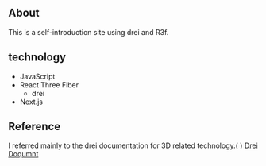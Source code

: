 ## About 
This is a self-introduction site using drei and R3f.
## technology
- JavaScript
- React Three Fiber
  - drei
- Next.js
## Reference
I referred mainly to the drei documentation for 3D related technology.(  )
[Drei Doqumnt](https://github.com/pmndrs/drei)
